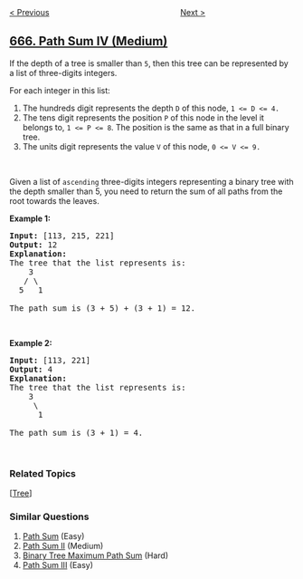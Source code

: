 <!--|This file generated by command(leetcode description); DO NOT EDIT.    |-->
<!--+----------------------------------------------------------------------+-->
<!--|@author    openset <openset.wang@gmail.com>                           |-->
<!--|@link      https://github.com/openset                                 |-->
<!--|@home      https://github.com/tonymontaro/leetcode-hints                        |-->
<!--+----------------------------------------------------------------------+-->

[< Previous](https://github.com/tonymontaro/leetcode-hints/tree/master/problems/non-decreasing-array "Non-decreasing Array")
　　　　　　　　　　　　　　　　
[Next >](https://github.com/tonymontaro/leetcode-hints/tree/master/problems/beautiful-arrangement-ii "Beautiful Arrangement II")

## [666. Path Sum IV (Medium)](https://leetcode.com/problems/path-sum-iv "路径和 IV")

<p>If the depth of a tree is smaller than <code>5</code>, then this tree can be represented by a list of three-digits integers.</p>

<p>For each integer in this list:</p>

<ol>
	<li>The hundreds digit represents the depth <code>D</code> of this node, <code>1 &lt;= D &lt;= 4.</code></li>
	<li>The tens digit represents the position <code>P</code> of this node in the level it belongs to, <code>1 &lt;= P &lt;= 8</code>. The position is the same as that in a full binary tree.</li>
	<li>The units digit represents the value <code>V</code> of this node, <code>0 &lt;= V &lt;= 9.</code></li>
</ol>

<p>&nbsp;</p>

<p>Given a list of <code>ascending</code> three-digits integers representing a binary tree with the depth smaller than 5, you need to return the sum of all paths from the root towards the leaves.</p>

<p><b>Example 1:</b></p>

<pre><b>Input:</b> [113, 215, 221]
<b>Output:</b> 12
<b>Explanation:</b> 
The tree that the list represents is:
    3
   / \
  5   1

The path sum is (3 + 5) + (3 + 1) = 12.
</pre>

<p>&nbsp;</p>

<p><b>Example 2:</b></p>

<pre><b>Input:</b> [113, 221]
<b>Output:</b> 4
<b>Explanation:</b> 
The tree that the list represents is: 
    3
     \
      1

The path sum is (3 + 1) = 4.
</pre>

<p>&nbsp;</p>

### Related Topics
  [[Tree](https://github.com/tonymontaro/leetcode-hints/tree/master/tag/tree/README.md)]

### Similar Questions
  1. [Path Sum](https://github.com/tonymontaro/leetcode-hints/tree/master/problems/path-sum) (Easy)
  1. [Path Sum II](https://github.com/tonymontaro/leetcode-hints/tree/master/problems/path-sum-ii) (Medium)
  1. [Binary Tree Maximum Path Sum](https://github.com/tonymontaro/leetcode-hints/tree/master/problems/binary-tree-maximum-path-sum) (Hard)
  1. [Path Sum III](https://github.com/tonymontaro/leetcode-hints/tree/master/problems/path-sum-iii) (Easy)
